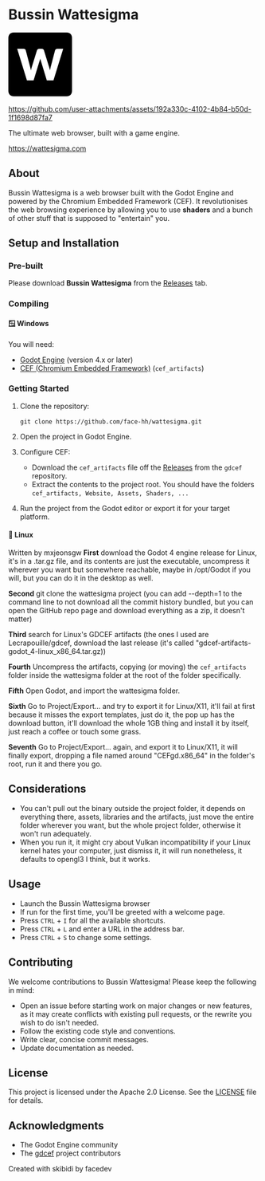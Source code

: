 # Bussin Wattesigma

<img style="width: 128px; height: 128px" src="Website\static\favicon.png" />



https://github.com/user-attachments/assets/192a330c-4102-4b84-b50d-1f1698d87fa7



The ultimate web browser, built with a game engine.

https://wattesigma.com

## About

Bussin Wattesigma is a web browser built with the Godot Engine and powered by the Chromium Embedded Framework (CEF). It revolutionises the web browsing experience by allowing you to use **shaders** and a bunch of other stuff that is supposed to "entertain" you.

## Setup and Installation

### Pre-built
Please download **Bussin Wattesigma** from the [Releases](https://github.com/face-hh/wattesigma/releases) tab.

### Compiling
#### 🪟 Windows
You will need:
- [Godot Engine](https://godotengine.org/) (version 4.x or later)
- [CEF (Chromium Embedded Framework)]([https://github.com/face-hh/wattesigma/releases](https://github.com/Lecrapouille/gdcef/releases/tag/v0.12.1-godot4)) (`cef_artifacts`)

### Getting Started

1. Clone the repository:
   ```
   git clone https://github.com/face-hh/wattesigma.git
   ```

2. Open the project in Godot Engine.

3. Configure CEF:
   - Download the `cef_artifacts` file off the [Releases](https://github.com/Lecrapouille/gdcef/releases/tag/v0.12.1-godot4) from the `gdcef` repository.
   - Extract the contents to the project root. You should have the folders `cef_artifacts, Website, Assets, Shaders, ...`

4. Run the project from the Godot editor or export it for your target platform.
#### 🐧 Linux
Written by mxjeonsgw
**First** download the Godot 4 engine release for Linux, it's in a .tar.gz file, and its contents are just the executable, uncompress it wherever you want but somewhere reachable, maybe in /opt/Godot if you will, but you can do it in the desktop as well.

**Second** git clone the wattesigma project (you can add --depth=1 to the command line to not download all the commit history bundled, but you can open the GitHub repo page and download everything as a zip, it doesn't matter)

**Third** search for Linux's GDCEF artifacts (the ones I used are Lecrapouille/gdcef, download the last release (it's called "gdcef-artifacts-godot_4-linux_x86_64.tar.gz))

**Fourth** Uncompress the artifacts, copying (or moving) the `cef_artifacts` folder inside the wattesigma folder at the root of the folder specifically.

**Fifth** Open Godot, and import the wattesigma folder.

**Sixth** Go to Project/Export... and try to export it for Linux/X11, it'll fail at first because it misses the export templates, just do it, the pop up has the download button, it'll download the whole 1GB thing and install it by itself, just reach a coffee or touch some grass.

**Seventh** Go to Project/Export... again, and export it to Linux/X11, it will finally export, dropping a file named around "CEFgd.x86_64" in the folder's root, run it and there you go.

## Considerations
- You can't pull out the binary outside the project folder, it depends on everything there, assets, libraries and the artifacts, just move the entire folder wherever you want, but the whole project folder, otherwise it won't run adequately.
- When you run it, it might cry about Vulkan incompatibility if your Linux kernel hates your computer, just dismiss it, it will run nonetheless, it defaults to opengl3 I think, but it works.
  
## Usage

- Launch the Bussin Wattesigma browser
- If run for the first time, you'll be greeted with a welcome page.
- Press `CTRL` + `I` for all the available shortcuts.
- Press `CTRL` + `L` and enter a URL in the address bar.
- Press `CTRL` + `S` to change some settings.

## Contributing

We welcome contributions to Bussin Wattesigma! Please keep the following in mind:

- Open an issue before starting work on major changes or new features, as it may create conflicts with existing pull requests, or the rewrite you wish to do isn't needed.
- Follow the existing code style and conventions.
- Write clear, concise commit messages.
- Update documentation as needed.

## License

This project is licensed under the Apache 2.0 License. See the [LICENSE](LICENSE.md) file for details.

## Acknowledgments

- The Godot Engine community
- The [gdcef](https://github.com/Lecrapouille/gdcef) project contributors

Created with skibidi by facedev
